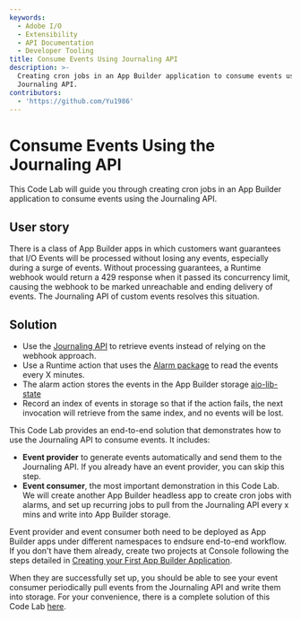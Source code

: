 ```yaml
---
keywords:
  - Adobe I/O
  - Extensibility
  - API Documentation
  - Developer Tooling
title: Consume Events Using Journaling API
description: >-
  Creating cron jobs in an App Builder application to consume events using
  Journaling API.
contributors:
  - 'https://github.com/Yu1986'
---
```


# Consume Events Using the Journaling API

This Code Lab will guide you through creating cron jobs in an App Builder application to consume events using the Journaling API.

## User story

There is a class of App Builder apps in which customers want guarantees that I/O Events will be processed without losing any events, especially during a surge of events. Without processing guarantees, a Runtime webhook would return a 429 response when it passed its concurrency limit, causing the webhook to be marked unreachable and ending delivery of events. The Journaling API of custom events resolves this situation. 

## Solution

- Use the [Journaling API](https://developer.adobe.com/events/docs/guides/api/journaling_api/) to retrieve events instead of relying on the webhook approach.
- Use a Runtime action that uses the [Alarm package](../cron-jobs/index.md) to read the events every X minutes.
- The alarm action stores the events in the App Builder storage [aio-lib-state](https://github.com/adobe/aio-lib-state)
- Record an index of events in storage so that if the action fails, the next invocation will retrieve from the same index, and no events will be lost.

This Code Lab provides an end-to-end solution that demonstrates how to use the Journaling API to consume events. It includes: 

- **Event provider** to generate events automatically and send them to the Journaling API.  If you already have an event provider, you can skip this step.
- **Event consumer**, the most important demonstration in this Code Lab. We will create another App Builder headless app to create cron jobs with alarms, and set up recurring jobs to pull from the Journaling API every x mins and write into App Builder storage.

Event provider and event consumer both need to be deployed as App Builder apps under different namespaces to endsure end-to-end workflow.
If you don't have them already, create two projects at Console following the steps detailed in [Creating your First App Builder Application](../../get_started/app_builder_get_started/first_app.md).

When they are successfully set up, you should be able to see your event consumer periodically pull events from the Journaling API and write them into storage.
For your convenience, there is a complete solution of this Code Lab [here](https://github.com/AdobeDocs/adobeio-samples-journaling-events).
